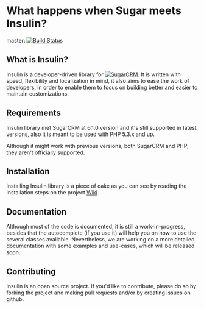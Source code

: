 What happens when Sugar meets Insulin?
======

master: [![Build Status](https://secure.travis-ci.org/insulin/lib.png?branch=master)](http://travis-ci.org/insulin/lib)

What is Insulin?
-----------------

Insulin is a developer-driven library for [![SugarCRM](https://sugarcrm-online.s3.amazonaws.com/D7-images/Sugar-LOGO-2012.png "SugarCRM")](http://sugarcrm.com). It is written with speed, flexibility and localization in mind, it also aims to ease the work of developers, in order to enable them to focus on building better and easier to maintain customizations.

Requirements
------------

Insulin library met SugarCRM at 6.1.0 version and it's still supported in latest versions, also it is meant to be used with PHP 5.3.x and up.

Although it might work with previous versions, both SugarCRM and PHP, they aren't officially supported.

Installation
------------

Installing Insulin library is a piece of cake as you can see by reading the Installation steps on the project [Wiki](http://github.com/insulin/lib/wiki/Installation).


Documentation
-------------

Although most of the code is documented, it is still a work-in-progress, besides that  the autocomplete (if you use it) will help you on how to use the several classes available. Nevertheless, we are working on a more detailed documentation with some examples and use-cases, which will be released soon.

Contributing
------------

Insulin is an open source project. If you'd like to contribute, please do so by forking the project and making pull requests and/or by creating issues on github.

